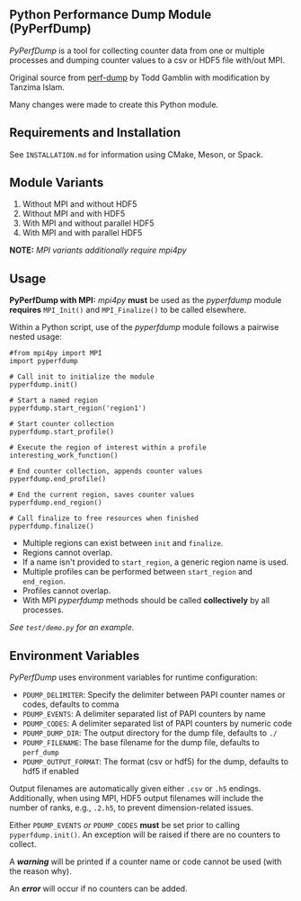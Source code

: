 Python Performance Dump Module (PyPerfDump)
---

*PyPerfDump* is a tool for collecting counter data from one or multiple
processes and dumping counter values to a csv or HDF5 file with/out MPI.

Original source from [perf-dump](https://github.com/LLNL/perf-dump)
by Todd Gamblin with modification by Tanzima Islam.

Many changes were made to create this Python module.

Requirements and Installation
---
See `INSTALLATION.md` for information using CMake, Meson, or Spack.

Module Variants
---
1) Without MPI and without HDF5
2) Without MPI and with HDF5
3) With MPI and without parallel HDF5
4) With MPI and with parallel HDF5

**NOTE:** *MPI variants additionally require mpi4py*

Usage
---
**PyPerfDump with MPI:** *mpi4py* **must** be used as
the *pyperfdump* module **requires**
`MPI_Init()` and `MPI_Finalize()` to be called elsewhere.

Within a Python script, use of the *pyperfdump* module
follows a pairwise nested usage:
```python3
#from mpi4py import MPI
import pyperfdump

# Call init to initialize the module
pyperfdump.init()

# Start a named region
pyperfdump.start_region('region1')

# Start counter collection
pyperfdump.start_profile()

# Execute the region of interest within a profile
interesting_work_function()

# End counter collection, appends counter values
pyperfdump.end_profile()

# End the current region, saves counter values
pyperfdump.end_region()

# Call finalize to free resources when finished
pyperfdump.finalize()
```
- Multiple regions can exist between `init` and `finalize`.
- Regions cannot overlap.
- If a name isn't provided to `start_region`, a generic region name is used.
- Multiple profiles can be performed between `start_region` and `end_region`.
- Profiles cannot overlap.
- With MPI *pyperfdump* methods should be called
**collectively** by all processes.

_See `test/demo.py` for an example._

Environment Variables
---
*PyPerfDump* uses environment variables for runtime configuration:
- `PDUMP_DELIMITER`:
Specify the delimiter between PAPI counter names or codes, defaults to comma
- `PDUMP_EVENTS`:
A delimiter separated list of PAPI counters by name
- `PDUMP_CODES`:
A delimiter separated list of PAPI counters by numeric code
- `PDUMP_DUMP_DIR`:
The output directory for the dump file, defaults to `./`
- `PDUMP_FILENAME`:
The base filename for the dump file, defaults to `perf_dump`
- `PDUMP_OUTPUT_FORMAT`:
The format (csv or hdf5) for the dump, defaults to hdf5 if enabled

Output filenames are automatically given either `.csv` or `.h5` endings.
Additionally, when using MPI, HDF5 output filenames will include the number
of ranks, e.g., `.2.h5`, to prevent dimension-related issues.

Either `PDUMP_EVENTS` *or* `PDUMP_CODES`
**must** be set prior to calling `pyperfdump.init()`.
An exception will be raised if there are no counters to collect.

A ***warning*** will be printed if a counter name or code cannot be used
(with the reason why).

An ***error*** will occur if no counters can be added.
